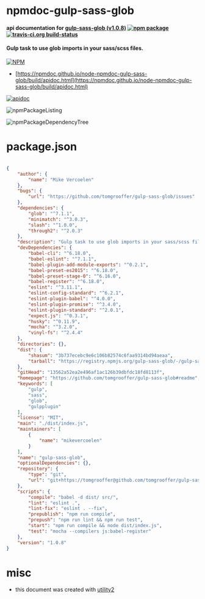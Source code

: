 # npmdoc-gulp-sass-glob

#### api documentation for  [gulp-sass-glob (v1.0.8)](https://github.com/tomgrooffer/gulp-sass-glob#readme)  [![npm package](https://img.shields.io/npm/v/npmdoc-gulp-sass-glob.svg?style=flat-square)](https://www.npmjs.org/package/npmdoc-gulp-sass-glob) [![travis-ci.org build-status](https://api.travis-ci.org/npmdoc/node-npmdoc-gulp-sass-glob.svg)](https://travis-ci.org/npmdoc/node-npmdoc-gulp-sass-glob)

#### Gulp task to use glob imports in your sass/scss files.

[![NPM](https://nodei.co/npm/gulp-sass-glob.png?downloads=true&downloadRank=true&stars=true)](https://www.npmjs.com/package/gulp-sass-glob)

- [https://npmdoc.github.io/node-npmdoc-gulp-sass-glob/build/apidoc.html](https://npmdoc.github.io/node-npmdoc-gulp-sass-glob/build/apidoc.html)

[![apidoc](https://npmdoc.github.io/node-npmdoc-gulp-sass-glob/build/screenCapture.buildCi.browser.%252Ftmp%252Fbuild%252Fapidoc.html.png)](https://npmdoc.github.io/node-npmdoc-gulp-sass-glob/build/apidoc.html)

![npmPackageListing](https://npmdoc.github.io/node-npmdoc-gulp-sass-glob/build/screenCapture.npmPackageListing.svg)

![npmPackageDependencyTree](https://npmdoc.github.io/node-npmdoc-gulp-sass-glob/build/screenCapture.npmPackageDependencyTree.svg)



# package.json

```json

{
    "author": {
        "name": "Mike Vercoelen"
    },
    "bugs": {
        "url": "https://github.com/tomgrooffer/gulp-sass-glob/issues"
    },
    "dependencies": {
        "glob": "^7.1.1",
        "minimatch": "^3.0.3",
        "slash": "^1.0.0",
        "through2": "^2.0.3"
    },
    "description": "Gulp task to use glob imports in your sass/scss files.",
    "devDependencies": {
        "babel-cli": "^6.18.0",
        "babel-eslint": "^7.1.1",
        "babel-plugin-add-module-exports": "^0.2.1",
        "babel-preset-es2015": "^6.18.0",
        "babel-preset-stage-0": "^6.16.0",
        "babel-register": "^6.18.0",
        "eslint": "^3.11.1",
        "eslint-config-standard": "^6.2.1",
        "eslint-plugin-babel": "^4.0.0",
        "eslint-plugin-promise": "^3.4.0",
        "eslint-plugin-standard": "^2.0.1",
        "expect.js": "^0.3.1",
        "husky": "^0.11.9",
        "mocha": "^3.2.0",
        "vinyl-fs": "^2.4.4"
    },
    "directories": {},
    "dist": {
        "shasum": "3b737ecebc9e6c106b82574c6faa9314bd94aeaa",
        "tarball": "https://registry.npmjs.org/gulp-sass-glob/-/gulp-sass-glob-1.0.8.tgz"
    },
    "gitHead": "13562a52ea2e496af1ac126b39dbfdc18fd8113f",
    "homepage": "https://github.com/tomgrooffer/gulp-sass-glob#readme",
    "keywords": [
        "gulp",
        "sass",
        "glob",
        "gulpplugin"
    ],
    "license": "MIT",
    "main": "./dist/index.js",
    "maintainers": [
        {
            "name": "mikevercoelen"
        }
    ],
    "name": "gulp-sass-glob",
    "optionalDependencies": {},
    "repository": {
        "type": "git",
        "url": "git+https://tomgrooffer@github.com/tomgrooffer/gulp-sass-glob.git"
    },
    "scripts": {
        "compile": "babel -d dist/ src/",
        "lint": "eslint .",
        "lint-fix": "eslint . --fix",
        "prepublish": "npm run compile",
        "prepush": "npm run lint && npm run test",
        "start": "npm run compile && node dist/index.js",
        "test": "mocha --compilers js:babel-register"
    },
    "version": "1.0.8"
}
```



# misc
- this document was created with [utility2](https://github.com/kaizhu256/node-utility2)
